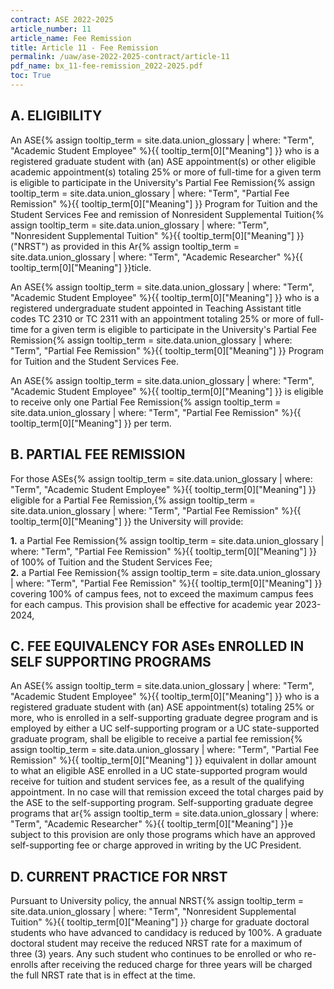 ```yaml
---
contract: ASE 2022-2025
article_number: 11
article_name: Fee Remission 
title: Article 11 - Fee Remission 
permalink: /uaw/ase-2022-2025-contract/article-11
pdf_name: bx_11-fee-remission_2022-2025.pdf
toc: True
---
```



## A. ELIGIBILITY

An <span class="tooltip">ASE<span class="tooltip-text">{% assign tooltip_term = site.data.union_glossary | where: "Term", "Academic Student Employee" %}{{ tooltip_term[0]["Meaning"] }}</span></span> who is a registered graduate student with (an) ASE appointment(s) or other eligible academic appointment(s) totaling 25% or more of full-time for a given term is eligible to participate in the University's <span class="tooltip">Partial Fee Remission<span class="tooltip-text">{% assign tooltip_term = site.data.union_glossary | where: "Term", "Partial Fee Remission" %}{{ tooltip_term[0]["Meaning"] }}</span></span> Program for Tuition and the Student Services Fee and remission of <span class="tooltip">Nonresident Supplemental Tuition<span class="tooltip-text">{% assign tooltip_term = site.data.union_glossary | where: "Term", "Nonresident Supplemental Tuition" %}{{ tooltip_term[0]["Meaning"] }}</span></span> ("NRST") as provided in this <span class="tooltip">Ar<span class="tooltip-text">{% assign tooltip_term = site.data.union_glossary | where: "Term", "Academic Researcher" %}{{ tooltip_term[0]["Meaning"] }}</span></span>ticle.

An <span class="tooltip">ASE<span class="tooltip-text">{% assign tooltip_term = site.data.union_glossary | where: "Term", "Academic Student Employee" %}{{ tooltip_term[0]["Meaning"] }}</span></span> who is a registered undergraduate student appointed in Teaching Assistant title codes TC 2310 or TC 2311 with an appointment totaling 25% or more of full-time for a given term is eligible to participate in the University's <span class="tooltip">Partial Fee Remission<span class="tooltip-text">{% assign tooltip_term = site.data.union_glossary | where: "Term", "Partial Fee Remission" %}{{ tooltip_term[0]["Meaning"] }}</span></span> Program for Tuition and the Student Services Fee.

An <span class="tooltip">ASE<span class="tooltip-text">{% assign tooltip_term = site.data.union_glossary | where: "Term", "Academic Student Employee" %}{{ tooltip_term[0]["Meaning"] }}</span></span> is eligible to receive only one <span class="tooltip">Partial Fee Remission<span class="tooltip-text">{% assign tooltip_term = site.data.union_glossary | where: "Term", "Partial Fee Remission" %}{{ tooltip_term[0]["Meaning"] }}</span></span> per term.
## B. PARTIAL FEE REMISSION

For those <span class="tooltip">ASEs<span class="tooltip-text">{% assign tooltip_term = site.data.union_glossary | where: "Term", "Academic Student Employee" %}{{ tooltip_term[0]["Meaning"] }}</span></span> eligible for a <span class="tooltip">Partial Fee Remission,<span class="tooltip-text">{% assign tooltip_term = site.data.union_glossary | where: "Term", "Partial Fee Remission" %}{{ tooltip_term[0]["Meaning"] }}</span></span> the University will provide:

<div class="lvl2"><b>1.</b> a <span class="tooltip">Partial Fee Remission<span class="tooltip-text">{% assign tooltip_term = site.data.union_glossary | where: "Term", "Partial Fee Remission" %}{{ tooltip_term[0]["Meaning"] }}</span></span> of 100% of Tuition and the Student Services Fee;</div>
<div class="lvl2"><b>2.</b> a <span class="tooltip">Partial Fee Remission<span class="tooltip-text">{% assign tooltip_term = site.data.union_glossary | where: "Term", "Partial Fee Remission" %}{{ tooltip_term[0]["Meaning"] }}</span></span> covering 100% of campus fees, not to exceed the maximum campus fees for each campus. This provision shall be effective for academic year 2023-2024,</div>

## C. FEE EQUIVALENCY FOR ASEs ENROLLED IN SELF SUPPORTING PROGRAMS

An <span class="tooltip">ASE<span class="tooltip-text">{% assign tooltip_term = site.data.union_glossary | where: "Term", "Academic Student Employee" %}{{ tooltip_term[0]["Meaning"] }}</span></span> who is a registered graduate student with (an) ASE appointment(s) totaling 25% or more, who is enrolled in a self-supporting graduate degree program and is employed by either a UC self-supporting program or a UC state-supported graduate program, shall be eligible to receive a <span class="tooltip">partial fee remission<span class="tooltip-text">{% assign tooltip_term = site.data.union_glossary | where: "Term", "Partial Fee Remission" %}{{ tooltip_term[0]["Meaning"] }}</span></span> equivalent in dollar amount to what an eligible ASE enrolled in a UC state-supported program would receive for tuition and student services fee, as a result of the qualifying appointment. In no case will that remission exceed the total charges paid by the ASE to the self-supporting program. Self-supporting graduate degree programs that <span class="tooltip">ar<span class="tooltip-text">{% assign tooltip_term = site.data.union_glossary | where: "Term", "Academic Researcher" %}{{ tooltip_term[0]["Meaning"] }}</span></span>e subject to this provision are only those programs which have an approved self-supporting fee or charge approved in writing by the UC President.

## D. CURRENT PRACTICE FOR NRST

Pursuant to University policy, the annual <span class="tooltip">NRST<span class="tooltip-text">{% assign tooltip_term = site.data.union_glossary | where: "Term", "Nonresident Supplemental Tuition" %}{{ tooltip_term[0]["Meaning"] }}</span></span> charge for graduate doctoral students who have advanced to candidacy is reduced by 100%. A graduate doctoral student may receive the reduced NRST rate for a maximum of three (3) years. Any such student who continues to be enrolled or who re-enrolls after receiving the reduced charge for three years will be charged the full NRST rate that is in effect at the time.

